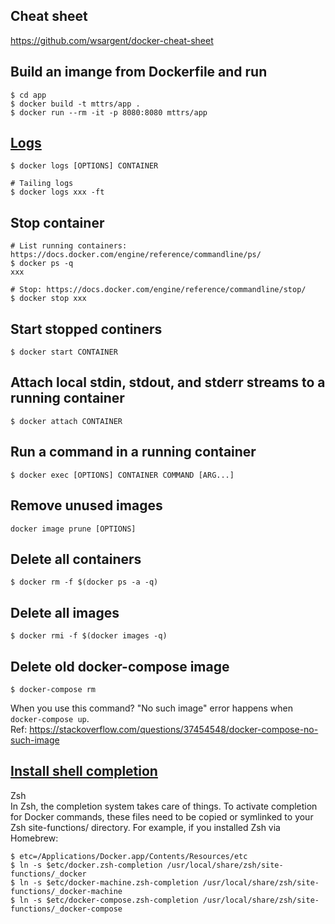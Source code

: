 ## Cheat sheet
https://github.com/wsargent/docker-cheat-sheet

## Build an imange from Dockerfile and run
```
$ cd app
$ docker build -t mttrs/app .
$ docker run --rm -it -p 8080:8080 mttrs/app
```

## [Logs](https://docs.docker.com/engine/reference/commandline/logs/)
```
$ docker logs [OPTIONS] CONTAINER

# Tailing logs
$ docker logs xxx -ft
```

## Stop container
```
# List running containers: https://docs.docker.com/engine/reference/commandline/ps/
$ docker ps -q
xxx

# Stop: https://docs.docker.com/engine/reference/commandline/stop/
$ docker stop xxx
```

## Start stopped continers
```
$ docker start CONTAINER
```

## Attach local stdin, stdout, and stderr streams to a running container
```
$ docker attach CONTAINER
```

## Run a command in a running container
```
$ docker exec [OPTIONS] CONTAINER COMMAND [ARG...]
```

## Remove unused images
```
docker image prune [OPTIONS]
```

## Delete all containers
```
$ docker rm -f $(docker ps -a -q)
```

## Delete all images
```
$ docker rmi -f $(docker images -q)
```

## Delete old docker-compose image
```
$ docker-compose rm
```
When you use this command? "No such image" error happens when `docker-compose up`.  
Ref: https://stackoverflow.com/questions/37454548/docker-compose-no-such-image  


## [Install shell completion](https://docs.docker.com/docker-for-mac/#install-shell-completion)
Zsh  
In Zsh, the completion system takes care of things. To activate completion for Docker commands, these files need to be copied or symlinked to your Zsh site-functions/ directory. For example, if you installed Zsh via Homebrew:
```
$ etc=/Applications/Docker.app/Contents/Resources/etc
$ ln -s $etc/docker.zsh-completion /usr/local/share/zsh/site-functions/_docker
$ ln -s $etc/docker-machine.zsh-completion /usr/local/share/zsh/site-functions/_docker-machine
$ ln -s $etc/docker-compose.zsh-completion /usr/local/share/zsh/site-functions/_docker-compose
```
